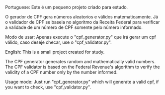 Portuguese:
Este é um pequeno projeto criado para estudo.

O gerador de CPF gera números aleatorios e válidos matematicamente. Já o validador de CPF se baseia no algoritmo da Receita Federal para verificar a validade de um número de CPF somente pelo número informado.

Modo de usar:
Apenas execute o "cpf_generator.py" que irá gerar um cpf válido, caso deseje checar, use o "cpf_validator.py".



English:
This is a small project created for study.

The CPF generator generates random and mathematically valid numbers. The CPF validator is based on the Federal Revenue's algorithm to verify the validity of a CPF number only by the number informed.

Usage mode:
Just run "cpf_generator.py" which will generate a valid cpf, if you want to check, use "cpf_validator.py".
